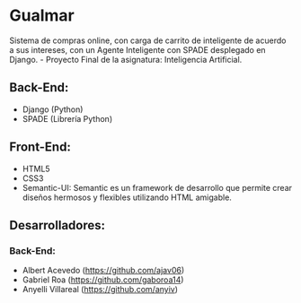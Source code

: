# Gualmar
Sistema de compras online, con carga de carrito de inteligente de acuerdo a sus intereses, con un Agente Inteligente con SPADE desplegado en Django. - Proyecto Final de la asignatura: Inteligencia Artificial.

## Back-End: 
* Django (Python)
* SPADE (Librería Python)

## Front-End:
* HTML5
* CSS3
* Semantic-UI: Semantic es un framework de desarrollo que permite crear diseños hermosos y flexibles utilizando HTML amigable.

## Desarrolladores:
### Back-End:
* Albert Acevedo (https://github.com/ajav06)
* Gabriel Roa (https://github.com/gaboroa14)
* Anyelli Villareal (https://github.com/anyiv)
